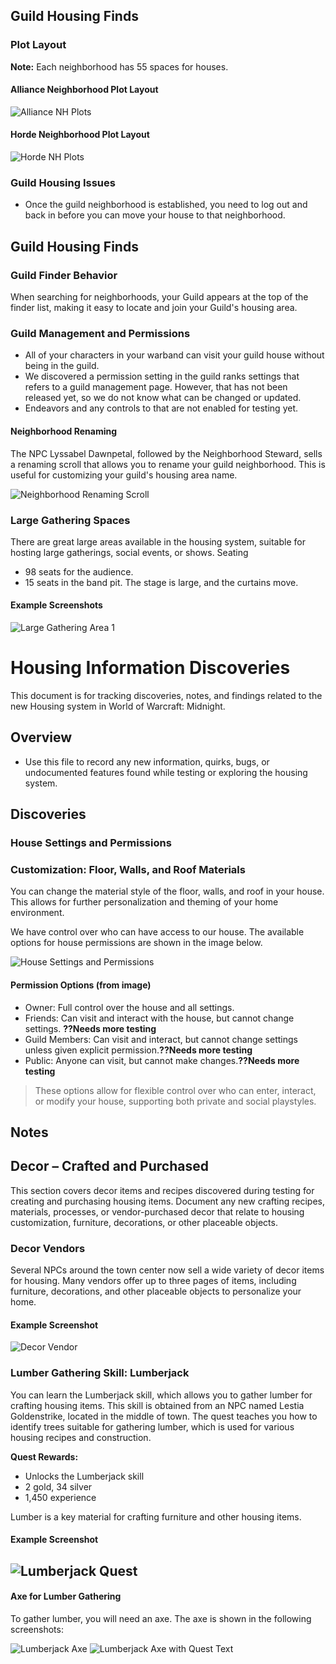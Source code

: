 ## Guild Housing Finds

### Plot Layout
**Note:** Each neighborhood has 55 spaces for houses.

#### Alliance Neighborhood Plot Layout
![Alliance NH Plots](docs/images/alliance-NH-plots.png)

#### Horde Neighborhood Plot Layout
![Horde NH Plots](docs/images/horde-NH-plots.png)

### Guild Housing Issues
- Once the guild neighborhood is established, you need to log out and back in before you can move your house to that neighborhood.

## Guild Housing Finds

### Guild Finder Behavior
When searching for neighborhoods, your Guild appears at the top of the finder list, making it easy to locate and join your Guild's housing area.

### Guild Management and Permissions
* All of your characters in your warband can visit your guild house without being in the guild.
* We discovered a permission setting in the guild ranks settings that refers to a guild management page. However, that has not been released yet, so we do not know what can be changed or updated.
* Endeavors and any controls to that are not enabled for testing yet.

#### Neighborhood Renaming
The NPC Lyssabel Dawnpetal, followed by the Neighborhood Steward, sells a renaming scroll that allows you to rename your guild neighborhood. This is useful for customizing your guild's housing area name.

![Neighborhood Renaming Scroll](docs/images/Housing-nh-rename.png)


### Large Gathering Spaces
There are great large areas available in the housing system, suitable for hosting large gatherings, social events, or shows.
Seating
* 98 seats for the audience.
* 15 seats in the band pit.
The stage is large, and the curtains move.


#### Example Screenshots
![Large Gathering Area 1](docs/images/Screenshot%202025-10-03%20132647.png)

# Housing Information Discoveries

This document is for tracking discoveries, notes, and findings related to the new Housing system in World of Warcraft: Midnight.

## Overview
- Use this file to record any new information, quirks, bugs, or undocumented features found while testing or exploring the housing system.

## Discoveries

### House Settings and Permissions
### Customization: Floor, Walls, and Roof Materials
You can change the material style of the floor, walls, and roof in your house. This allows for further personalization and theming of your home environment.

We have control over who can have access to our house. The available options for house permissions are shown in the image below.

![House Settings and Permissions](docs/images/house_settings_and_permissions.png)

#### Permission Options (from image)
- Owner: Full control over the house and all settings.
- Friends: Can visit and interact with the house, but cannot change settings. **??Needs more testing**
- Guild Members: Can visit and interact, but cannot change settings unless given explicit permission.**??Needs more testing**
- Public: Anyone can visit, but cannot make changes.**??Needs more testing**

> These options allow for flexible control over who can enter, interact, or modify your house, supporting both private and social playstyles.

## Notes


## Decor – Crafted and Purchased

This section covers decor items and recipes discovered during testing for creating and purchasing housing items. Document any new crafting recipes, materials, processes, or vendor-purchased decor that relate to housing customization, furniture, decorations, or other placeable objects.


### Decor Vendors

Several NPCs around the town center now sell a wide variety of decor items for housing. Many vendors offer up to three pages of items, including furniture, decorations, and other placeable objects to personalize your home.

#### Example Screenshot
![Decor Vendor](docs/images/decor-vendor-1.png)

### Lumber Gathering Skill: Lumberjack

You can learn the Lumberjack skill, which allows you to gather lumber for crafting housing items. This skill is obtained from an NPC named Lestia Goldenstrike, located in the middle of town. The quest teaches you how to identify trees suitable for gathering lumber, which is used for various housing recipes and construction.

**Quest Rewards:**
- Unlocks the Lumberjack skill
- 2 gold, 34 silver
- 1,450 experience

Lumber is a key material for crafting furniture and other housing items.

#### Example Screenshot
![Lumberjack Quest](docs/images/lumberjack-quest.png)
-
#### Axe for Lumber Gathering
To gather lumber, you will need an axe. The axe is shown in the following screenshots:

![Lumberjack Axe](docs/images/lumberjack-quest2.png)
![Lumberjack Axe with Quest Text](docs/images/lumberjack-quest3.png)